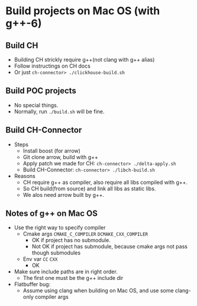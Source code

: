 # Build projects on Mac OS (with g++-6)

## Build CH
* Building CH strickly require g++(not clang with g++ alias)
* Follow instructings on CH docs
* Or just `ch-connector> ./clickhouse-build.sh`

## Build POC projects
* No special things.
* Normally, run `./build.sh` will be fine.

## Build CH-Connector
* Steps
    * Install boost (for arrow)
    * Git clone arrow, build with g++
    * Apply patch we made for CH: `ch-connector> ./delta-apply.sh`
    * Build CH-Connector: `ch-connector> ./libch-build.sh`
* Reasons
    * CH require g++ as compiler, also require all libs compiled with g++.
    * So CH build(from source) and link all libs as static libs.
    * We alos need arrow built by g++.

## Notes of g++ on Mac OS
* Use the right way to specify compiler
    * Cmake args `CMAKE_C_COMPILER` `DCMAKE_CXX_COMPILER`
        * OK if project has no submodule.
        * Not OK if project has submodule, because cmake args not pass though submodules
    * Env var `CC` `CXX`
        * OK
* Make sure include paths are in right order.
    * The first one must be the g++ include dir
* Flatbuffer bug:
    * Assume using clang when building on Mac OS, and use some clang-only compiler args
